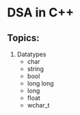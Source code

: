 # DSA in C++

## Topics:

1.  Datatypes
    - char
    - string
    - bool
    - long long
    - long
    - float
    - wchar_t
